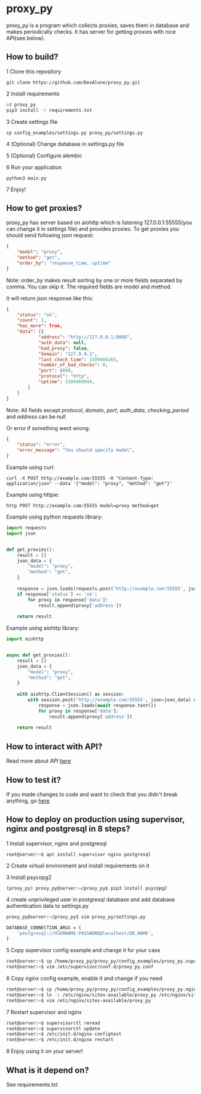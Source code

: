 # proxy_py

proxy_py is a program which collects proxies, saves them in database and makes periodically checks. It has server for getting proxies with nice API(see below). 

## How to build?

1 Clone this repository

`git clone https://github.com/DevAlone/proxy_py.git`

2 Install requirements

```bash
cd proxy_py
pip3 install -r requirements.txt
```

3 Create settings file

`cp config_examples/settings.py proxy_py/settings.py`

4 (Optional) Change database in settings.py file

5 (Optional) Configure alembic

6 Run your application

`python3 main.py`

7 Enjoy!

## How to get proxies?

proxy_py has server based on aiohttp which is listening 127.0.0.1:55555(you can change it in settings file) and provides proxies. To get proxies you should send following json request:

```json
{
	"model": "proxy",
	"method": "get",
	"order_by": "response_time, uptime"
}
```

Note: order_by makes result sorting by one or more fields separated by comma.
You can skip it. The required fields are model and method.

It will return json response like this:

```json
{
	"status": "ok",
	"count": 1,
	"has_more": True,
	"data": [{
			"address": "http://127.0.0.1:8080",
			"auth_data": null,
			"bad_proxy": false,
			"domain": "127.0.0.1",
			"last_check_time": 1509466165,
			"number_of_bad_checks": 0,
			"port": 8080,
			"protocol": "http",
			"uptime": 1509460949,
		}
	]
}
```

Note: All fields except *protocol*, *domain*, *port*, *auth_data*, *checking_period* and *address* can be null  

Or error if something went wrong:

```json
{
	"status": "error",
	"error_message": "You should specify model",
}
```

Example using curl:

`curl -X POST http://example.com:55555 -H "Content-Type: application/json" --data '{"model": "proxy", "method": "get"}'`

Example using httpie:

`http POST http://example.com:55555 model=proxy method=get`

Example using python requests library:

```python
import requests
import json


def get_proxies():
    result = []
    json_data = {
        "model": "proxy",
        "method": "get",
    }
    
    response = json.loads(requests.post('http://example.com:55555', json=json_data).text)
    if response['status'] == 'ok':
        for proxy in response['data']:
            result.append(proxy['address'])
    
    return result
```
Example using aiohttp library:

```python
import aiohttp


async def get_proxies():
    result = []
    json_data = {
        "model": "proxy",
        "method": "get",
    }
    
    with aiohttp.ClientSession() as session:
        with session.post('http://example.com:55555', json=json_data) as response:
            response = json.loads(await response.text())
            for proxy in response['data']:
                result.append(proxy['address'])
                
    return result
```

## How to interact with API?

Read more about API  [here](https://github.com/DevAlone/proxy_py/tree/master/docs/API.md)

## How to test it?

If you made changes to code and want to check that you didn't break anything, go [here](https://github.com/DevAlone/proxy_py/tree/master/docs/tests.md)

## How to deploy on production using supervisor, nginx and postgresql in 8 steps?

1 Install supervisor, nginx and postgresql

`root@server:~$ apt install supervisor nginx postgresql`

2 Create virtual environment and install requirements on it

3 Install psycopg2

`(proxy_py) proxy_py@server:~/proxy_py$ pip3 install psycopg2`

4 create unprivileged user in postgresql database and add database authentication data to settings.py

```bash
proxy_py@server:~/proxy_py$ vim proxy_py/settings.py
```

```bash
DATABASE_CONNECTION_ARGS = (
    'postgresql://USERNAME:PASSWORD@localhost/DB_NAME',
)
```

5 Copy supervisor config example and change it for your case

```bash
root@server:~$ cp /home/proxy_py/proxy_py/config_examples/proxy_py.supervisor.conf /etc/supervisor/conf.d/proxy_py.conf
root@server:~$ vim /etc/supervisor/conf.d/proxy_py.conf
```

6 Copy nginx config example, enable it and change if you need

```bash
root@server:~$ cp /home/proxy_py/proxy_py/config_examples/proxy_py.nginx.conf /etc/nginx/sites-available/proxy_py
root@server:~$ ln -s /etc/nginx/sites-available/proxy_py /etc/nginx/sites-enabled/
root@server:~$ vim /etc/nginx/sites-available/proxy_py
```

7 Restart supervisor and nginx

```bash
root@server:~$ supervisorctl reread
root@server:~$ supervisorctl update
root@server:~$ /etc/init.d/nginx configtest
root@server:~$ /etc/init.d/nginx restart
```

8 Enjoy using it on your server!

## What is it depend on?

See requirements.txt
